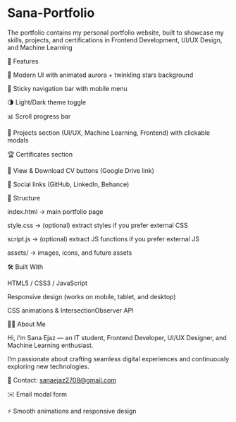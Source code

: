 # Sana-Portfolio
The portfolio contains my personal portfolio website, built to showcase my skills, projects, and certifications in Frontend Development, UI/UX Design, and Machine Learning

🚀 Features

🎨 Modern UI with animated aurora + twinkling stars background

📌 Sticky navigation bar with mobile menu

🌗 Light/Dark theme toggle

📊 Scroll progress bar

📂 Projects section (UI/UX, Machine Learning, Frontend) with clickable modals

🏆 Certificates section

📄 View & Download CV buttons (Google Drive link)

🔗 Social links (GitHub, LinkedIn, Behance)

📁 Structure

index.html   → main portfolio page  


style.css    → (optional) extract styles if you prefer external CSS  

script.js    → (optional) extract JS functions if you prefer external JS  

assets/      → images, icons, and future assets  

🛠️ Built With

HTML5 / CSS3 / JavaScript

Responsive design (works on mobile, tablet, and desktop)

CSS animations & IntersectionObserver API

👩‍💻 About Me

Hi, I’m Sana Ejaz — an IT student, Frontend Developer, UI/UX Designer, and Machine Learning enthusiast.

I’m passionate about crafting seamless digital experiences and continuously exploring new technologies.

📧 Contact: sanaejaz2708@gmail.com



✉️ Email modal form

⚡ Smooth animations and responsive design
